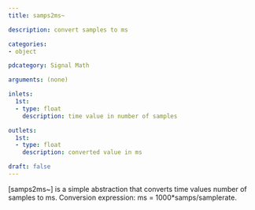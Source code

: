 ```yaml
---
title: samps2ms~

description: convert samples to ms

categories:
- object

pdcategory: Signal Math

arguments: (none)

inlets:
  1st:
  - type: float
    description: time value in number of samples

outlets:
  1st:
  - type: float
    description: converted value in ms

draft: false
---
```


[samps2ms~] is a simple abstraction that converts time values number of samples to ms. Conversion expression: ms = 1000*samps/samplerate.
